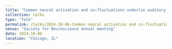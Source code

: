 ```yaml
---
title: "Common neural activation and co-fluctuations underlie auditory and visual sustained attention"
collection: talks
type: "Talk"
permalink: /talks/2024-10-06-Common neural activation and co-fluctuations underlie auditory and visual sustained attention
venue: "Society for Neuroscience annual meeting"
date: 2024-10-06
location: "Chicago, IL"
---
```

